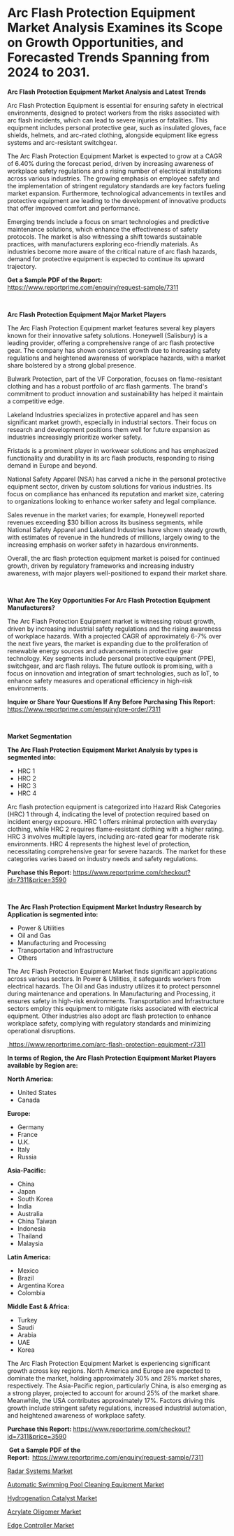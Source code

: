 <p><h1>Arc Flash Protection Equipment Market Analysis Examines its Scope on Growth Opportunities, and Forecasted Trends Spanning from 2024 to 2031.</h1></p><p><strong>Arc Flash Protection Equipment Market Analysis and Latest Trends</strong></p>
<p><p>Arc Flash Protection Equipment is essential for ensuring safety in electrical environments, designed to protect workers from the risks associated with arc flash incidents, which can lead to severe injuries or fatalities. This equipment includes personal protective gear, such as insulated gloves, face shields, helmets, and arc-rated clothing, alongside equipment like egress systems and arc-resistant switchgear.</p><p>The Arc Flash Protection Equipment Market is expected to grow at a CAGR of 6.40% during the forecast period, driven by increasing awareness of workplace safety regulations and a rising number of electrical installations across various industries. The growing emphasis on employee safety and the implementation of stringent regulatory standards are key factors fueling market expansion. Furthermore, technological advancements in textiles and protective equipment are leading to the development of innovative products that offer improved comfort and performance.</p><p>Emerging trends include a focus on smart technologies and predictive maintenance solutions, which enhance the effectiveness of safety protocols. The market is also witnessing a shift towards sustainable practices, with manufacturers exploring eco-friendly materials. As industries become more aware of the critical nature of arc flash hazards, demand for protective equipment is expected to continue its upward trajectory.</p></p>
<p><strong>Get a Sample PDF of the Report:&nbsp;</strong> <a href="https://www.reportprime.com/enquiry/request-sample/7311">https://www.reportprime.com/enquiry/request-sample/7311</a></p>
<p>&nbsp;</p>
<p><strong>Arc Flash Protection Equipment Major Market Players</strong></p>
<p><p>The Arc Flash Protection Equipment market features several key players known for their innovative safety solutions. Honeywell (Salisbury) is a leading provider, offering a comprehensive range of arc flash protective gear. The company has shown consistent growth due to increasing safety regulations and heightened awareness of workplace hazards, with a market share bolstered by a strong global presence.</p><p>Bulwark Protection, part of the VF Corporation, focuses on flame-resistant clothing and has a robust portfolio of arc flash garments. The brand's commitment to product innovation and sustainability has helped it maintain a competitive edge. </p><p>Lakeland Industries specializes in protective apparel and has seen significant market growth, especially in industrial sectors. Their focus on research and development positions them well for future expansion as industries increasingly prioritize worker safety.</p><p>Fristads is a prominent player in workwear solutions and has emphasized functionality and durability in its arc flash products, responding to rising demand in Europe and beyond.</p><p>National Safety Apparel (NSA) has carved a niche in the personal protective equipment sector, driven by custom solutions for various industries. Its focus on compliance has enhanced its reputation and market size, catering to organizations looking to enhance worker safety and legal compliance.</p><p>Sales revenue in the market varies; for example, Honeywell reported revenues exceeding $30 billion across its business segments, while National Safety Apparel and Lakeland Industries have shown steady growth, with estimates of revenue in the hundreds of millions, largely owing to the increasing emphasis on worker safety in hazardous environments. </p><p>Overall, the arc flash protection equipment market is poised for continued growth, driven by regulatory frameworks and increasing industry awareness, with major players well-positioned to expand their market share.</p></p>
<p>&nbsp;</p>
<p><strong>What Are The Key Opportunities For Arc Flash Protection Equipment Manufacturers?</strong></p>
<p><p>The Arc Flash Protection Equipment market is witnessing robust growth, driven by increasing industrial safety regulations and the rising awareness of workplace hazards. With a projected CAGR of approximately 6-7% over the next five years, the market is expanding due to the proliferation of renewable energy sources and advancements in protective gear technology. Key segments include personal protective equipment (PPE), switchgear, and arc flash relays. The future outlook is promising, with a focus on innovation and integration of smart technologies, such as IoT, to enhance safety measures and operational efficiency in high-risk environments.</p></p>
<p><strong>Inquire or Share Your Questions If Any Before Purchasing This Report:</strong> <a href="https://www.reportprime.com/enquiry/pre-order/7311">https://www.reportprime.com/enquiry/pre-order/7311</a></p>
<p>&nbsp;</p>
<p><strong>Market Segmentation</strong></p>
<p><strong>The Arc Flash Protection Equipment Market Analysis by types is segmented into:</strong></p>
<p><ul><li>HRC 1</li><li>HRC 2</li><li>HRC 3</li><li>HRC 4</li></ul></p>
<p><p>Arc flash protection equipment is categorized into Hazard Risk Categories (HRC) 1 through 4, indicating the level of protection required based on incident energy exposure. HRC 1 offers minimal protection with everyday clothing, while HRC 2 requires flame-resistant clothing with a higher rating. HRC 3 involves multiple layers, including arc-rated gear for moderate risk environments. HRC 4 represents the highest level of protection, necessitating comprehensive gear for severe hazards. The market for these categories varies based on industry needs and safety regulations.</p></p>
<p><strong>Purchase this Report:&nbsp;</strong><a href="https://www.reportprime.com/checkout?id=7311&price=3590">https://www.reportprime.com/checkout?id=7311&price=3590</a></p>
<p>&nbsp;</p>
<p><strong>The Arc Flash Protection Equipment Market Industry Research by Application is segmented into:</strong></p>
<p><ul><li>Power & Utilities</li><li>Oil and Gas</li><li>Manufacturing and Processing</li><li>Transportation and Infrastructure</li><li>Others</li></ul></p>
<p><p>The Arc Flash Protection Equipment Market finds significant applications across various sectors. In Power & Utilities, it safeguards workers from electrical hazards. The Oil and Gas industry utilizes it to protect personnel during maintenance and operations. In Manufacturing and Processing, it ensures safety in high-risk environments. Transportation and Infrastructure sectors employ this equipment to mitigate risks associated with electrical equipment. Other industries also adopt arc flash protection to enhance workplace safety, complying with regulatory standards and minimizing operational disruptions.</p></p>
<p><a href="https://www.reportprime.com/arc-flash-protection-equipment-r7311">&nbsp;https://www.reportprime.com/arc-flash-protection-equipment-r7311</a></p>
<p><strong>In terms of Region, the Arc Flash Protection Equipment Market Players available by Region are:</strong></p>
<p>
    <p> <strong> North America: </strong>
        <ul>
            <li>United States</li>
            <li>Canada</li>
        </ul>
        </p> 
    <p> <strong> Europe: </strong>
        <ul>
            <li>Germany</li>
            <li>France</li>
            <li>U.K.</li>
            <li>Italy</li>
            <li>Russia</li>
        </ul>
        </p> 
    <p> <strong> Asia-Pacific: </strong>
        <ul>
            <li>China</li>
            <li>Japan</li>
            <li>South Korea</li>
            <li>India</li>
            <li>Australia</li>
            <li>China Taiwan</li>
            <li>Indonesia</li>
            <li>Thailand</li>
            <li>Malaysia</li>
        </ul>
        </p> 
    <p> <strong> Latin America: </strong>
        <ul>
            <li>Mexico</li>
            <li>Brazil</li>
            <li>Argentina Korea</li>
            <li>Colombia</li>
        </ul>
        </p> 
    <p> <strong> Middle East & Africa: </strong>
        <ul>
            <li>Turkey</li>
            <li>Saudi</li>
            <li>Arabia</li>
            <li>UAE</li>
            <li>Korea</li>
        </ul>
    </p>
    </p>
<p><p>The Arc Flash Protection Equipment Market is experiencing significant growth across key regions. North America and Europe are expected to dominate the market, holding approximately 30% and 28% market shares, respectively. The Asia-Pacific region, particularly China, is also emerging as a strong player, projected to account for around 25% of the market share. Meanwhile, the USA contributes approximately 17%. Factors driving this growth include stringent safety regulations, increased industrial automation, and heightened awareness of workplace safety.</p></p>
<p><strong>Purchase this Report: </strong><a href="https://www.reportprime.com/checkout?id=7311&price=3590">https://www.reportprime.com/checkout?id=7311&price=3590</a></p>
<p>&nbsp;<strong>Get a Sample PDF of the Report:&nbsp;&nbsp;</strong><a href="https://www.reportprime.com/enquiry/request-sample/7311">https://www.reportprime.com/enquiry/request-sample/7311</a></p>
<p><strong></strong></p>
<p><p><a href="https://github.com/alesiasc0na/Market-Research-Report-List-1/blob/main/radar-systems-market.md">Radar Systems Market</a></p><p><a href="https://medium.com/@zoe.dyer9808709/automatic-swimming-pool-cleaning-equipment-market-global-market-trends-and-market-forecast-0293ca8d6221">Automatic Swimming Pool Cleaning Equipment Market</a></p><p><a href="https://www.linkedin.com/pulse/driving-factors-behind-hydrogenation-catalyst-market-trends-wdb1e?trackingId=EatmtU%2FOSCG6zI1LdNx8yg%3D%3D">Hydrogenation Catalyst Market</a></p><p><a href="https://issuu.com/reportprime-2/docs/acrylate-oligomer-market-size-2030._614c456e156d71">Acrylate Oligomer Market</a></p><p><a href="https://github.com/kathiestrine5ty/Market-Research-Report-List-1/blob/main/edge-controller-market.md">Edge Controller Market</a></p></p>